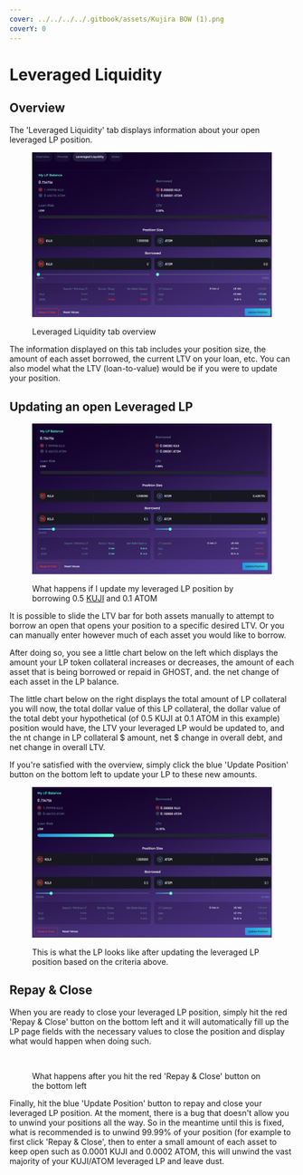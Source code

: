 ```yaml
---
cover: ../../../../.gitbook/assets/Kujira BOW (1).png
coverY: 0
---
```


# Leveraged Liquidity

## Overview

The 'Leveraged Liquidity' tab displays information about your open leveraged LP position.&#x20;

<figure><img src="../../../../.gitbook/assets/image (164).png" alt=""><figcaption><p>Leveraged Liquidity tab overview</p></figcaption></figure>

The information displayed on this tab includes your position size, the amount of each asset borrowed, the current LTV on your loan, etc. You can also model what the LTV (loan-to-value) would be if you were to update your position.

## Updating an open Leveraged LP

<figure><img src="../../../../.gitbook/assets/image (165).png" alt=""><figcaption><p>What happens if I update my leveraged LP position by borrowing 0.5 <a href="../../../../tokenomics/kuji-token/">KUJI</a> and 0.1 ATOM</p></figcaption></figure>

It is possible to slide the LTV bar for both assets manually to attempt to borrow an open that opens your position to a specific desired LTV. Or you can manually enter however much of each asset you would like to borrow.&#x20;

After doing so, you see a little chart below on the left which displays the amount your LP token collateral increases or decreases, the amount of each asset that is being borrowed or repaid in GHOST, and. the net change of each asset in the LP balance.

The little chart below on the right displays the total amount of LP collateral you will now, the total dollar value of this LP collateral, the dollar value of the total debt your hypothetical (of 0.5 KUJI at 0.1 ATOM in this example) position would have, the LTV your leveraged LP would be updated to, and the nt change in LP collateral $ amount, net $ change in overall debt, and net change in overall LTV.

If you're satisfied with the overview, simply click the blue 'Update Position' button on the bottom left to update your LP to these new amounts. &#x20;

<figure><img src="../../../../.gitbook/assets/image (166).png" alt=""><figcaption><p>This is what the LP looks like after updating the leveraged LP position based on the criteria above.</p></figcaption></figure>

## Repay & Close&#x20;

When you are ready to close your leveraged LP position, simply hit the red 'Repay & Close' button on the bottom left and it will automatically fill up the LP page fields with the necessary values to close the position and display what would happen when doing such.

<figure><img src="../../../../.gitbook/assets/image (54).png" alt=""><figcaption><p>What happens after you hit the red 'Repay &#x26; Close' button on the bottom left</p></figcaption></figure>

Finally, hit the blue 'Update Position' button to repay and close your leveraged LP position. At the moment, there is a bug that doesn't allow you to unwind your positions all the way. So in the meantime until this is fixed, what is recommended is to unwind 99.99% of your position (for example to first click 'Repay & Close', then to enter a small amount of each asset to keep open such as 0.0001 KUJI and 0.0002 ATOM, this will unwind the vast majority of your KUJI/ATOM leveraged LP and leave dust.
